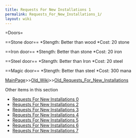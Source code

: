 ```yaml
---
title: Requests For New Installations 1
permalink: Requests_For_New_Installations_1/
layout: wiki
---
```

=Doors=

==Stone door==
*Stength: Better than wood
*Cost: 20 stone 

==Iron door==
*Stength: Better than stone
*Cost: 20 iron

==Steel door==
*Stength: Better than Iron
*Cost: 20 steel 

==Magic door==
*Stength: Better than steel
*Cost: 300 mana

[MainPage](/keeperrl_wiki/ "wikilink")>>[Old_Wiki](/keeperrl_wiki/Old_Wiki "wikilink")>>[Old_Requests_For_New_Installations](/keeperrl_wiki/Old_Requests_For_New_Installations "wikilink")

Other items in this section
-    [Requests For New Installations 0](/keeperrl_wiki/Requests_For_New_Installations_0 "wikilink")
-    [Requests For New Installations 2](/keeperrl_wiki/Requests_For_New_Installations_2 "wikilink")
-    [Requests For New Installations 3](/keeperrl_wiki/Requests_For_New_Installations_3 "wikilink")
-    [Requests For New Installations 4](/keeperrl_wiki/Requests_For_New_Installations_4 "wikilink")
-    [Requests For New Installations 5](/keeperrl_wiki/Requests_For_New_Installations_5 "wikilink")
-    [Requests For New Installations 6](/keeperrl_wiki/Requests_For_New_Installations_6 "wikilink")
-    [Requests For New Installations 7](/keeperrl_wiki/Requests_For_New_Installations_7 "wikilink")
